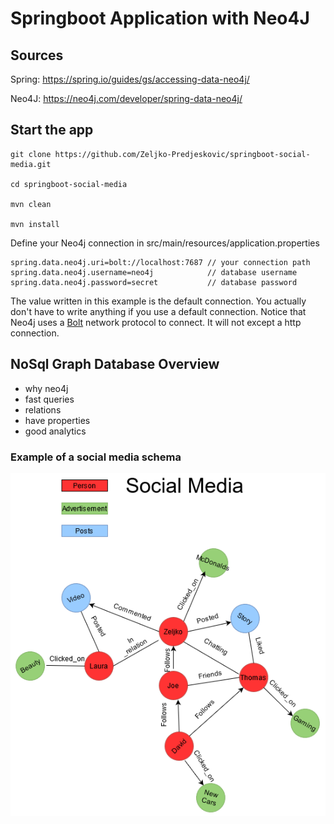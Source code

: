# Springboot Application with Neo4J 

## Sources

Spring: https://spring.io/guides/gs/accessing-data-neo4j/

Neo4J: https://neo4j.com/developer/spring-data-neo4j/

## Start the app

    git clone https://github.com/Zeljko-Predjeskovic/springboot-social-media.git

    cd springboot-social-media

    mvn clean 

    mvn install

Define your Neo4j connection in src/main/resources/application.properties

    spring.data.neo4j.uri=bolt://localhost:7687 // your connection path
    spring.data.neo4j.username=neo4j            // database username
    spring.data.neo4j.password=secret           // database password

The value written in this example is the default connection. You actually don't have to write anything if you
use a default connection. Notice that Neo4j uses a [Bolt](https://en.wikipedia.org/wiki/Bolt_(network_protocol)) network protocol to connect. It will not except a http 
connection.

## NoSql Graph Database Overview

- why neo4j
- fast queries
- relations
- have properties
- good analytics


### Example of a social media schema
![graph](./images/graphDia.png)